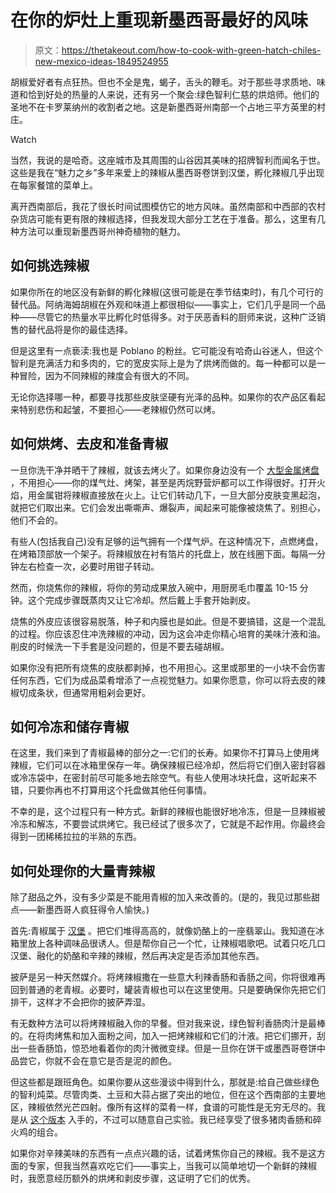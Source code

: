 # 在你的炉灶上重现新墨西哥最好的风味

> 原文：<https://thetakeout.com/how-to-cook-with-green-hatch-chiles-new-mexico-ideas-1849524955>

胡椒爱好者有点狂热。但也不全是鬼，蝎子，舌头的鞭毛。对于那些寻求质地、味道和恰到好处的热量的人来说，还有另一个聚会:绿色智利仁慈的烘焙师。他们的圣地不在卡罗莱纳州的收割者之地。这是新墨西哥州南部一个占地三平方英里的村庄。

Watch

当然，我说的是哈奇。这座城市及其周围的山谷因其美味的招牌智利而闻名于世。这些是我在“魅力之乡”多年来爱上的辣椒从墨西哥卷饼到汉堡，孵化辣椒几乎出现在每家餐馆的菜单上。

离开西南部后，我花了很长时间试图模仿它的地方风味。虽然南部和中西部的农村杂货店可能有更有限的辣椒选择，但我发现大部分工艺在于准备。那么，这里有几种方法可以重现新墨西哥州神奇植物的魅力。

## **如何挑选辣椒**

如果你所在的地区没有新鲜的孵化辣椒(这很可能是在季节结束时)，有几个可行的替代品。阿纳海姆胡椒在外观和味道上都很相似——事实上，它们几乎是同一个品种——尽管它的热量水平比孵化时低得多。对于厌恶香料的厨师来说，这种广泛销售的替代品将是你的最佳选择。

但是这里有一点亵渎:我也是 Poblano 的粉丝。它可能没有哈奇山谷迷人，但这个智利是充满活力和多肉的，它的宽皮实际上是为了烘烤而做的。每一种都可以是一种冒险，因为不同辣椒的辣度会有很大的不同。

无论你选择哪一种，都要寻找那些皮肤坚硬有光泽的品种。如果你的农产品区看起来特别悲伤和起皱，不要担心——老辣椒仍然可以烤。

## **如何烘烤、去皮和准备青椒**

一旦你洗干净并晒干了辣椒，就该去烤火了。如果你身边没有一个 [大型金属烤盘](https://www.youtube.com/watch?v=rjrC6Ear7Dg) ，不用担心——你的煤气灶、烤架，甚至是丙烷野营炉都可以工作得很好。打开火焰，用金属钳将辣椒直接放在火上。让它们转动几下，一旦大部分皮肤变黑起泡，就把它们取出来。它们会发出嘶嘶声、爆裂声，闻起来可能像被烧焦了。别担心，他们不会的。

有些人(包括我自己)没有足够的运气拥有一个煤气炉。在这种情况下，点燃烤盘，在烤箱顶部放一个架子。将辣椒放在衬有箔片的托盘上，放在线圈下面。每隔一分钟左右检查一次，必要时用钳子转动。

然而，你烧焦你的辣椒，将你的劳动成果放入碗中，用厨房毛巾覆盖 10-15 分钟。这个完成步骤既蒸肉又让它冷却。然后戴上手套开始剥皮。

烧焦的外皮应该很容易脱落，种子和内膜也是如此。但是不要搞错，这是一个混乱的过程。你应该忍住冲洗辣椒的冲动，因为这会冲走你精心培育的美味汁液和油。削皮的时候洗一下手套是没问题的，但是不要去碰胡椒。

如果你没有把所有烧焦的皮肤都剥掉，也不用担心。这里或那里的一小块不会伤害任何东西，它们为成品菜肴增添了一点视觉魅力。如果你愿意，你可以将去皮的辣椒切成条状，但通常用粗剁会更好。

## 如何冷冻和储存青椒

在这里，我们来到了青椒最棒的部分之一:它们的长寿。如果你不打算马上使用烤辣椒，它们可以在冰箱里保存一年。确保辣椒已经冷却，然后将它们倒入密封容器或冷冻袋中，在密封前尽可能多地去除空气。有些人使用冰块托盘，这听起来不错，只要你再也不打算用这个托盘做其他任何事情。

不幸的是，这个过程只有一种方式。新鲜的辣椒也能很好地冷冻，但是一旦辣椒被冷冻和解冻，不要尝试烘烤它。我已经试了很多次了，它就是不起作用。你最终会得到一团稀稀拉拉的半熟的东西。

## 如何处理你的大量青辣椒

除了甜品之外，没有多少菜是不能用青椒的加入来改善的。(是的，我见过那些甜点——新墨西哥人疯狂得令人愉快。)

首先:青椒属于 [汉堡](https://www.youtube.com/watch?v=_tVnPn02oOc) 。把它们堆得高高的，就像奶酪上的一座翡翠山。我知道在冰箱里放上各种调味品很诱人。但是帮你自己一个忙，让辣椒唱歌吧。试着只吃几口汉堡、融化的奶酪和辛辣的辣椒，然后再决定是否添加其他东西。

披萨是另一种天然媒介。将烤辣椒撒在一些意大利辣香肠和香肠之间，你将很难再回到普通的老青椒。必要时，罐装青椒也可以在这里使用。只是要确保你先把它们排干，这样才不会把你的披萨弄湿。

有无数种方法可以将烤辣椒融入你的早餐。但对我来说，绿色智利香肠肉汁是最棒的。在将肉烤焦和加入面粉之间，加入一把烤辣椒和它们的汁液。把它们挪开，刮出一些香肠馅，惊恐地看着你的肉汁微微变绿。但是一旦你在饼干或墨西哥卷饼中品尝它，你就不会在意它是否是泥的颜色。

但这些都是跟班角色。如果你要从这些漫谈中得到什么，那就是:给自己做些绿色的智利炖菜。尽管肉类、土豆和大蒜占据了突出的地位，但在这个西南部的主要地区，辣椒依然光芒四射。像所有这样的菜肴一样，食谱的可能性是无穷无尽的。我是从 [这个版本](https://santafeschoolofcooking.com/Recipes/Archived_Recipes/Green_Chile_Stew/index.html) 入手的，不过可以随意自己实验。我已经享受了很多猪肉香肠和碎火鸡的组合。

如果你对辛辣美味的东西有一点点兴趣的话，试着烤焦你自己的辣椒。我不是这方面的专家，但我当然喜欢吃它们——事实上，当我可以简单地切一个新鲜的辣椒时，我愿意经历额外的烘烤和剥皮步骤，这证明了它们的优秀。